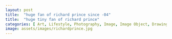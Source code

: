 ```yaml
---
layout: post
title:  "huge fan of richard prince since -04"
title:  "huge tiny fan of richard prince"
categories: [ Art, Lifestyle, Photography, Image, Image Object, Drawing]
image: assets/images/richardprince.jpg
---
```

